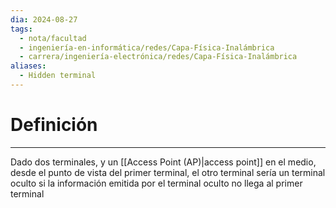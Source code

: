 ```yaml
---
dia: 2024-08-27
tags:
  - nota/facultad
  - ingeniería-en-informática/redes/Capa-Física-Inalámbrica
  - carrera/ingeniería-electrónica/redes/Capa-Física-Inalámbrica
aliases:
  - Hidden terminal
---
```

# Definición
---
Dado dos terminales, y un [[Access Point (AP)|access point]] en el medio, desde el punto de vista del primer terminal, el otro terminal sería un terminal oculto si la información emitida por el terminal oculto no llega al primer terminal

